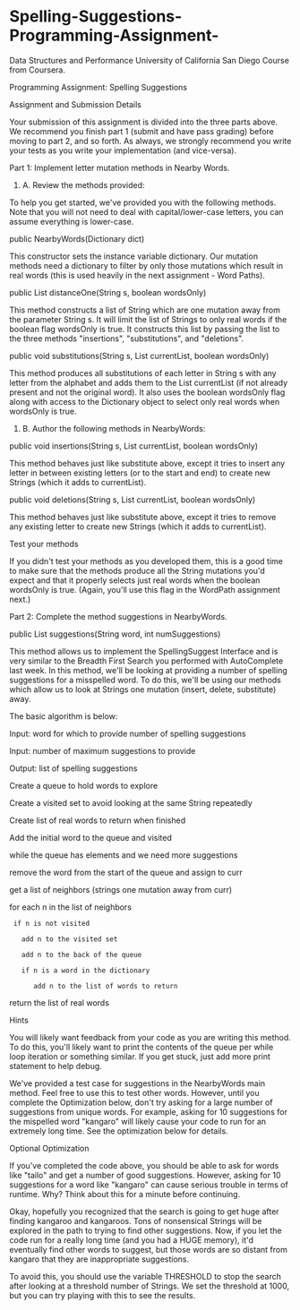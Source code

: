 # Spelling-Suggestions-Programming-Assignment-
Data Structures and Performance University of California San Diego Course from Coursera.

Programming Assignment: Spelling Suggestions 

Assignment and Submission Details

Your submission of this assignment is divided into the three parts above.  We recommend you finish part 1 (submit and have pass grading) before moving to part 2, and so forth.  As always, we strongly recommend you write your tests as you write your implementation (and vice-versa).

Part 1: Implement letter mutation methods in Nearby Words.

  1. A. Review the methods provided:

To help you get started, we've provided you with the following methods.  Note that you will not need to deal with capital/lower-case letters, you can assume everything is lower-case.

public NearbyWords(Dictionary dict)

This constructor sets the instance variable dictionary.  Our mutation methods need a dictionary to filter by only those mutations which result in real words (this is used heavily in the next assignment - Word Paths).

public List<String> distanceOne(String s, boolean wordsOnly)

This method constructs a list of String which are one mutation away from the parameter String s.  It will limit the list of Strings to only real words if the boolean flag wordsOnly is true.  It constructs this list by passing the list to the three methods "insertions", "substitutions", and "deletions".

public void substitutions(String s, List<String> currentList, boolean wordsOnly)

This method produces all substitutions of each letter in String s with any letter from the alphabet and adds them to the List currentList (if not already present and not the original word).  It also uses the boolean wordsOnly flag along with access to the Dictionary object to select only real words when wordsOnly is true.

1. B. Author the following methods in NearbyWords:

public void insertions(String s, List<String> currentList, boolean wordsOnly)

This method behaves just like substitute above, except it tries to insert any letter in between existing letters (or to the start and end) to create new Strings (which it adds to currentList).

public void deletions(String s, List<String> currentList, boolean wordsOnly)

This method behaves just like substitute above, except it tries to remove any existing letter to create new Strings (which it adds to currentList).

Test your methods

If you didn't test your methods as you developed them, this is a good time to make sure that the methods produce all the String mutations you'd expect and that it properly selects just real words when the boolean wordsOnly is true.  (Again, you'll use this flag in the WordPath assignment next.)  

Part 2: Complete the method suggestions in NearbyWords.

public List<String> suggestions(String word, int numSuggestions) 

This method allows us to implement the SpellingSuggest Interface and is very similar to the Breadth First Search you performed with AutoComplete last week. In this method, we'll be looking at providing a number of spelling suggestions for a misspelled word.  To do this, we'll be using our methods which allow us to look at Strings one mutation (insert, delete, substitute) away.  

The basic algorithm is below:

Input:  word for which to provide number of spelling suggestions

Input:  number of maximum suggestions to provide

Output: list of spelling suggestions

Create a queue to hold words to explore

Create a visited set to avoid looking at the same String repeatedly

Create list of real words to return when finished

Add the initial word to the queue and visited 

while the queue has elements and we need more suggestions

  remove the word from the start of the queue and assign to curr
  
  get a list of neighbors (strings one mutation away from curr)
  
  for each n in the list of neighbors
  
     if n is not visited
     
       add n to the visited set
       
       add n to the back of the queue
       
       if n is a word in the dictionary
       
          add n to the list of words to return

return the list of real words

Hints

You will likely want feedback from your code as you are writing this method. To do this, you'll likely want to print the contents of the queue per while loop iteration or something similar.  If you get stuck, just add more print statement to help debug.

We've provided a test case for suggestions in the NearbyWords main method.  Feel free to use this to test other words.  However, until you complete the Optimization below, don't try asking for a large number of suggestions from unique words.  For example, asking for 10 suggestions for the mispelled word "kangaro" will likely cause your code to run for an extremely long time.  See the optimization below for details.

Optional Optimization

If you've completed the code above, you should be able to ask for words like "tailo" and get a number of good suggestions.  However, asking for 10 suggestions for a word like "kangaro" can cause serious trouble in terms of runtime.  Why?  Think about this for a minute before continuing.

Okay, hopefully you recognized that the search is going to get huge after finding kangaroo and kangaroos.  Tons of nonsensical Strings will be explored in the path to trying to find other suggestions.  Now, if you let the code run for a really long time (and you had a HUGE memory), it'd eventually find other words to suggest, but those words are so distant from kangaro that they are inappropriate suggestions. 

To avoid this, you should use the variable THRESHOLD to stop the search after looking at a threshold number of Strings.  We set the threshold at 1000, but you can try playing with this to see the results.

